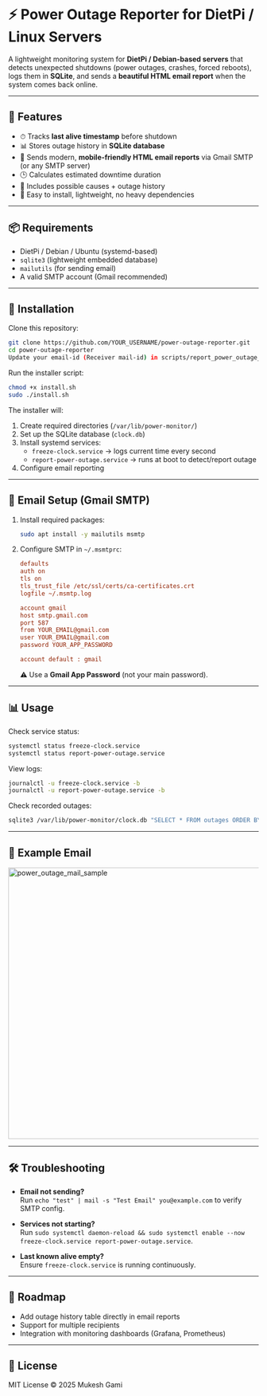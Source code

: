 # ⚡ Power Outage Reporter for DietPi / Linux Servers

A lightweight monitoring system for **DietPi / Debian-based servers** that detects unexpected shutdowns (power outages, crashes, forced reboots), logs them in **SQLite**, and sends a **beautiful HTML email report** when the system comes back online.

---

## 🚀 Features
- ⏱ Tracks **last alive timestamp** before shutdown  
- 📊 Stores outage history in **SQLite database**  
- 📧 Sends modern, **mobile-friendly HTML email reports** via Gmail SMTP (or any SMTP server)  
- 🕒 Calculates estimated downtime duration  
- 📝 Includes possible causes + outage history  
- 🔧 Easy to install, lightweight, no heavy dependencies  

---

## 📦 Requirements
- DietPi / Debian / Ubuntu (systemd-based)  
- `sqlite3` (lightweight embedded database)  
- `mailutils` (for sending email)  
- A valid SMTP account (Gmail recommended)  

---

## 🔧 Installation

Clone this repository:

```bash
git clone https://github.com/YOUR_USERNAME/power-outage-reporter.git
cd power-outage-reporter
Update your email-id (Receiver mail-id) in scripts/report_power_outage_sqlite.sh file
```

Run the installer script:

```bash
chmod +x install.sh
sudo ./install.sh
```

The installer will:
1. Create required directories (`/var/lib/power-monitor/`)  
2. Set up the SQLite database (`clock.db`)  
3. Install systemd services:  
   - `freeze-clock.service` → logs current time every second  
   - `report-power-outage.service` → runs at boot to detect/report outage  
4. Configure email reporting  

---

## 📧 Email Setup (Gmail SMTP)

1. Install required packages:

   ```bash
   sudo apt install -y mailutils msmtp
   ```

2. Configure SMTP in `~/.msmtprc`:

   ```ini
   defaults
   auth on
   tls on
   tls_trust_file /etc/ssl/certs/ca-certificates.crt
   logfile ~/.msmtp.log

   account gmail
   host smtp.gmail.com
   port 587
   from YOUR_EMAIL@gmail.com
   user YOUR_EMAIL@gmail.com
   password YOUR_APP_PASSWORD

   account default : gmail
   ```

   ⚠️ Use a **Gmail App Password** (not your main password).  

---

## 📊 Usage

Check service status:

```bash
systemctl status freeze-clock.service
systemctl status report-power-outage.service
```

View logs:

```bash
journalctl -u freeze-clock.service -b
journalctl -u report-power-outage.service -b
```

Check recorded outages:

```bash
sqlite3 /var/lib/power-monitor/clock.db "SELECT * FROM outages ORDER BY id DESC LIMIT 5;"
```

---

## 📧 Example Email

<img width="679" height="545" alt="power_outage_mail_sample" src="https://github.com/user-attachments/assets/2890ca0f-0eb8-47d9-a507-e799625a8861" />

---

## 🛠 Troubleshooting

- **Email not sending?**  
  Run `echo "test" | mail -s "Test Email" you@example.com` to verify SMTP config.  

- **Services not starting?**  
  Run `sudo systemctl daemon-reload && sudo systemctl enable --now freeze-clock.service report-power-outage.service`.  

- **Last known alive empty?**  
  Ensure `freeze-clock.service` is running continuously.  

---

## 📅 Roadmap
- Add outage history table directly in email reports  
- Support for multiple recipients  
- Integration with monitoring dashboards (Grafana, Prometheus)  

---

## 📜 License
MIT License © 2025 Mukesh Gami
